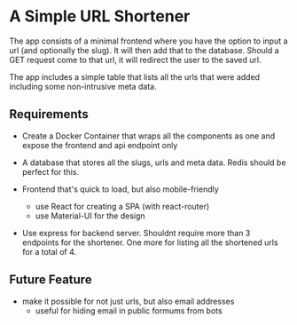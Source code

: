 # A Simple URL Shortener

The app consists of a minimal frontend where you have the option to input a url (and optionally the slug). It will then add that to the database. Should a GET request come to that url, it will redirect the user to the saved url.

The app includes a simple table that lists all the urls that were added including some non-intrusive meta data.

## Requirements

- Create a Docker Container that wraps all the components as one and expose the frontend and api endpoint only

- A database that stores all the slugs, urls and meta data. Redis should be perfect for this.

- Frontend that's quick to load, but also mobile-friendly

  - use React for creating a SPA (with react-router)
  - use Material-UI for the design

- Use express for backend server. Shouldnt require more than 3 endpoints for the shortener. One more for listing all the shortened urls for a total of 4.

## Future Feature

- make it possible for not just urls, but also email addresses
  - useful for hiding email in public formums from bots
